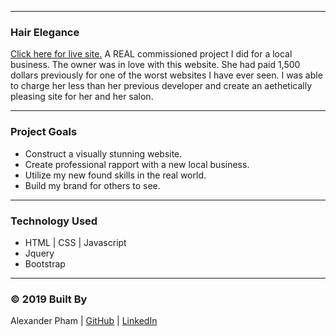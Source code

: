 
---
### Hair Elegance
[Click here for live site.](https://925work.github.io/hair-elegance/) A REAL commissioned project I did for a local business. The owner was in love with this website. She had paid 1,500 dollars previously for one of the worst websites I have ever seen. I was able to charge her less than her previous developer and create an aethetically pleasing site for her and her salon.

---
### Project Goals
* Construct a visually stunning website.
* Create professional rapport with a new local business.
* Utilize my new found skills in the real world.
* Build my brand for others to see.

---
### Technology Used
* HTML | CSS | Javascript
* Jquery
* Bootstrap

---
### © 2019 Built By

Alexander Pham | [GitHub](https://github.com/925work) |  [LinkedIn](https://www.linkedin.com/in/alexanderpham626/)
